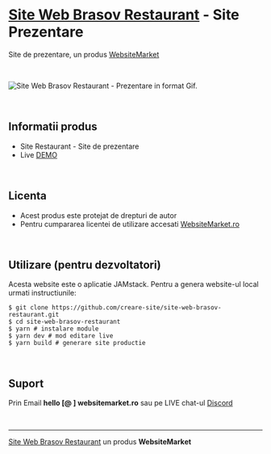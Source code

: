 ﻿# [Site Web Brasov Restaurant](https://site-web-brasov-restaurant.websitemarket.ro/) - Site Prezentare

Site de prezentare, un produs [WebsiteMarket](https://websitemarket.ro)

<br />

![Site Web Brasov Restaurant - Prezentare in format Gif.](https://raw.githubusercontent.com/creare-site/static/master/produse/site-web-brasov-restaurant-intro.gif)

<br />

## Informatii produs

- Site Restaurant - Site de prezentare
- Live [DEMO](https://site-web-brasov-restaurant.websitemarket.ro)
 
<br />

## Licenta

- Acest produs este protejat de drepturi de autor
- Pentru cumpararea licentei de utilizare accesati [WebsiteMarket.ro](https://websitemarket.ro) 

<br />

## Utilizare (pentru dezvoltatori)

Acesta website este o aplicatie JAMstack. Pentru a genera website-ul local urmati instructiunile:

```
$ git clone https://github.com/creare-site/site-web-brasov-restaurant.git
$ cd site-web-brasov-restaurant
$ yarn # instalare module
$ yarn dev # mod editare live
$ yarn build # generare site productie
```

<br />

## Suport

Prin Email **hello [@ ] websitemarket.ro** sau pe LIVE chat-ul [Discord](https://discord.gg/MFRQmAk)

<br />

---
[Site Web Brasov Restaurant](https://site-web-brasov-restaurant.websitemarket.ro/) un produs **WebsiteMarket**
